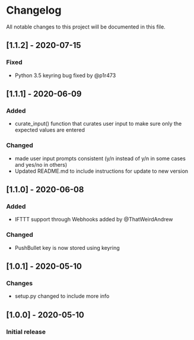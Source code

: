 # Changelog
All notable changes to this project will be documented in this file.

## [1.1.2] - 2020-07-15
### Fixed
- Python 3.5 keyring bug fixed by @p1r473

## [1.1.1] - 2020-06-09
### Added
- curate_input() function that curates user input to make sure only the expected values are entered

### Changed
- made user input prompts consistent (y/n instead of y/n in some cases and yes/no in others)
- Updated README.md to include instructions for update to new version

## [1.1.0] - 2020-06-08
### Added
- IFTTT support through Webhooks added by @ThatWeirdAndrew

### Changed
- PushBullet key is now stored using keyring

## [1.0.1] - 2020-05-10
### Changes
- setup.py changed to include more info

## [1.0.0] - 2020-05-10
### Initial release

